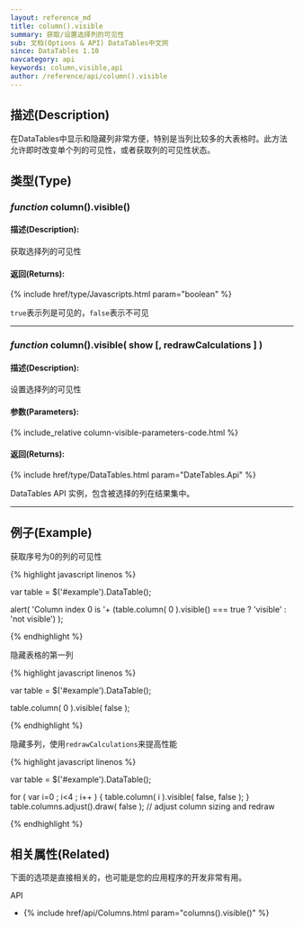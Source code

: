 ```yaml
---
layout: reference_md
title: column().visible
summary: 获取/设置选择列的可见性
sub: 文档(Options & API) DataTables中文网
since: DataTables 1.10
navcategory: api
keywords: column,visible,api
author: /reference/api/column().visible
---
```


## 描述(Description)

在DataTables中显示和隐藏列非常方便，特别是当列比较多的大表格时。此方法允许即时改变单个列的可见性，或者获取列的可见性状态。

## 类型(Type)

### _function_ column().visible()

#### 描述(Description):

获取选择列的可见性

#### 返回(Returns):

{% include href/type/Javascripts.html param="boolean" %}

`true`表示列是可见的，`false`表示不可见


---


### _function_ column().visible( show [, redrawCalculations ] )

#### 描述(Description):

设置选择列的可见性

#### 参数(Parameters):

{% include_relative column-visible-parameters-code.html %}

#### 返回(Returns):

{% include href/type/DataTables.html param="DateTables.Api" %}

DataTables API 实例，包含被选择的列在结果集中。


--- 
    
## 例子(Example)

获取序号为0的列的可见性


{% highlight javascript linenos %}

var table = $('#example').DataTable();
 
alert( 'Column index 0 is '+
    (table.column( 0 ).visible() === true ? 'visible' : 'not visible')
);

{% endhighlight %}


隐藏表格的第一列

{% highlight javascript linenos %}

var table = $('#example').DataTable();
 
table.column( 0 ).visible( false );

{% endhighlight %}

隐藏多列，使用`redrawCalculations`来提高性能

{% highlight javascript linenos %}

var table = $('#example').DataTable();
 
for ( var i=0 ; i<4 ; i++ ) {
    table.column( i ).visible( false, false );
}
table.columns.adjust().draw( false ); // adjust column sizing and redraw

{% endhighlight %}



## 相关属性(Related)

下面的选项是直接相关的，也可能是您的应用程序的开发非常有用。

API

- {% include href/api/Columns.html param="columns().visible()" %}